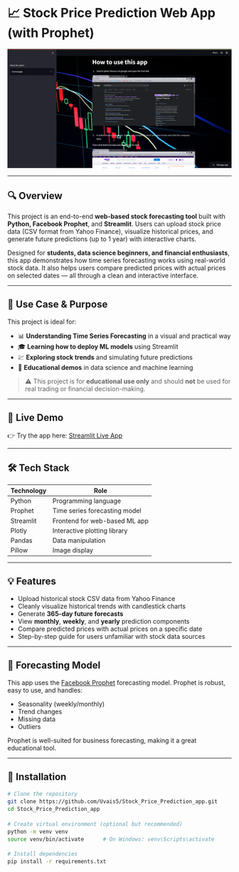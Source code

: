 # 📈 Stock Price Prediction Web App (with Prophet)

![Stock Prediction](https://github.com/Uvais5/Stock_Price_Prediction_app/blob/main/stock.png)

---

## 🔍 Overview

This project is an end-to-end **web-based stock forecasting tool** built with **Python, Facebook Prophet**, and **Streamlit**. Users can upload stock price data (CSV format from Yahoo Finance), visualize historical prices, and generate future predictions (up to 1 year) with interactive charts.

Designed for **students, data science beginners, and financial enthusiasts**, this app demonstrates how time series forecasting works using real-world stock data. It also helps users compare predicted prices with actual prices on selected dates — all through a clean and interactive interface.

---

## 🎯 Use Case & Purpose

This project is ideal for:

- 📊 **Understanding Time Series Forecasting** in a visual and practical way
- 🎓 **Learning how to deploy ML models** using Streamlit
- 💹 **Exploring stock trends** and simulating future predictions
- 🧪 **Educational demos** in data science and machine learning

> ⚠️ This project is for **educational use only** and should **not** be used for real trading or financial decision-making.

---

## 🚀 Live Demo

👉 Try the app here: [Streamlit Live App](https://share.streamlit.io/uvais5/stock_price_prediction_app/main/app.py)

---

## 🛠 Tech Stack

| Technology    | Role                               |
|---------------|------------------------------------|
| Python        | Programming language               |
| Prophet       | Time series forecasting model      |
| Streamlit     | Frontend for web-based ML app      |
| Plotly        | Interactive plotting library       |
| Pandas        | Data manipulation                  |
| Pillow        | Image display                      |

---

## 💡 Features

- Upload historical stock CSV data from Yahoo Finance
- Cleanly visualize historical trends with candlestick charts
- Generate **365-day future forecasts**
- View **monthly**, **weekly**, and **yearly** prediction components
- Compare predicted prices with actual prices on a specific date
- Step-by-step guide for users unfamiliar with stock data sources

---

## 🧠 Forecasting Model

This app uses the [Facebook Prophet](https://facebook.github.io/prophet/) forecasting model. Prophet is robust, easy to use, and handles:

- Seasonality (weekly/monthly)
- Trend changes
- Missing data
- Outliers

Prophet is well-suited for business forecasting, making it a great educational tool.

---

## 🔧 Installation

```bash
# Clone the repository
git clone https://github.com/Uvais5/Stock_Price_Prediction_app.git
cd Stock_Price_Prediction_app

# Create virtual environment (optional but recommended)
python -m venv venv
source venv/bin/activate      # On Windows: venv\Scripts\activate

# Install dependencies
pip install -r requirements.txt
